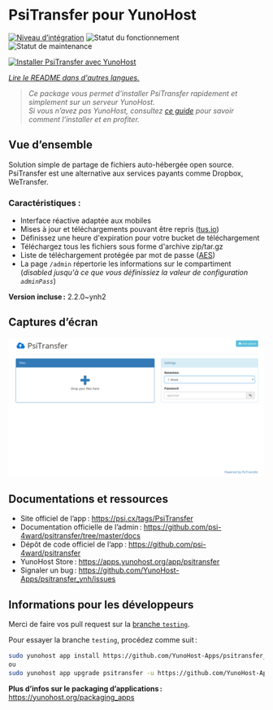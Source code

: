 <!--
Nota bene : ce README est automatiquement généré par <https://github.com/YunoHost/apps/tree/master/tools/readme_generator>
Il NE doit PAS être modifié à la main.
-->

# PsiTransfer pour YunoHost

[![Niveau d’intégration](https://apps.yunohost.org/badge/integration/psitransfer)](https://ci-apps.yunohost.org/ci/apps/psitransfer/)
![Statut du fonctionnement](https://apps.yunohost.org/badge/state/psitransfer)
![Statut de maintenance](https://apps.yunohost.org/badge/maintained/psitransfer)

[![Installer PsiTransfer avec YunoHost](https://install-app.yunohost.org/install-with-yunohost.svg)](https://install-app.yunohost.org/?app=psitransfer)

*[Lire le README dans d'autres langues.](./ALL_README.md)*

> *Ce package vous permet d’installer PsiTransfer rapidement et simplement sur un serveur YunoHost.*  
> *Si vous n’avez pas YunoHost, consultez [ce guide](https://yunohost.org/install) pour savoir comment l’installer et en profiter.*

## Vue d’ensemble

Solution simple de partage de fichiers auto-hébergée open source. PsiTransfer est une alternative aux services payants comme Dropbox, WeTransfer.

### Caractéristiques :

- Interface réactive adaptée aux mobiles
- Mises à jour et téléchargements pouvant être repris ([tus.io](https://tus.io))
- Définissez une heure d'expiration pour votre bucket de téléchargement
- Téléchargez tous les fichiers sous forme d'archive zip/tar.gz
- Liste de téléchargement protégée par mot de passe ([AES](https://en.wikipedia.org/wiki/Advanced_Encryption_Standard))
- La page `/admin` répertorie les informations sur le compartiment (_disabled jusqu'à ce que vous définissiez la valeur de configuration `adminPass`_)


**Version incluse :** 2.2.0~ynh2

## Captures d’écran

![Capture d’écran de PsiTransfer](./doc/screenshots/screenshot.png)

## Documentations et ressources

- Site officiel de l’app : <https://psi.cx/tags/PsiTransfer>
- Documentation officielle de l’admin : <https://github.com/psi-4ward/psitransfer/tree/master/docs>
- Dépôt de code officiel de l’app : <https://github.com/psi-4ward/psitransfer>
- YunoHost Store : <https://apps.yunohost.org/app/psitransfer>
- Signaler un bug : <https://github.com/YunoHost-Apps/psitransfer_ynh/issues>

## Informations pour les développeurs

Merci de faire vos pull request sur la [branche `testing`](https://github.com/YunoHost-Apps/psitransfer_ynh/tree/testing).

Pour essayer la branche `testing`, procédez comme suit :

```bash
sudo yunohost app install https://github.com/YunoHost-Apps/psitransfer_ynh/tree/testing --debug
ou
sudo yunohost app upgrade psitransfer -u https://github.com/YunoHost-Apps/psitransfer_ynh/tree/testing --debug
```

**Plus d’infos sur le packaging d’applications :** <https://yunohost.org/packaging_apps>
